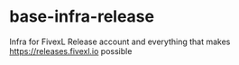 # base-infra-release

Infra for FivexL Release account and everything that makes https://releases.fivexl.io possible
